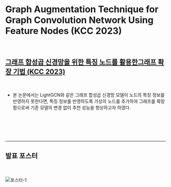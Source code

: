 # Graph Augmentation Technique for Graph Convolution Network Using Feature Nodes (KCC 2023)
<br> 

## [그래프 합성곱 신경망을 위한 특징 노드를 활용한그래프 확장 기법 (KCC 2023)](https://github.com/overnew/Graph-Augmentation-Technique-for-Graph-Convolution-Network-Using-Feature-Nodes/blob/main/%EA%B7%B8%EB%9E%98%ED%94%84%20%ED%95%A9%EC%84%B1%EA%B3%B1%20%EC%8B%A0%EA%B2%BD%EB%A7%9D%EC%9D%84%20%EC%9C%84%ED%95%9C%20%ED%8A%B9%EC%A7%95%20%EB%85%B8%EB%93%9C%EB%A5%BC%20%ED%99%9C%EC%9A%A9%ED%95%9C%EA%B7%B8%EB%9E%98%ED%94%84%20%ED%99%95%EC%9E%A5%20%EA%B8%B0%EB%B2%95.pdf)
<br> 

- 본 논문에서는 LightGCN와 같은 그래프 합성곱 신경망 모델이 노드의 특징 정보를 반영하지
못한다면, 특징 정보를 반영하도록 가상의 노드를 추가하여 그래프를
확장함으로써 기존 모델의 변경 없이 추천 성능을 향상하고자 하였다.

<br> <br> <br> <br>

---

## 발표 포스터

<br> <br> 
![포스터-1](https://github.com/overnew/Graph-Augmentation-Technique-for-Graph-Convolution-Network-Using-Feature-Nodes/assets/43613584/3187874b-8e57-4374-878a-eef3aa450fd8)
